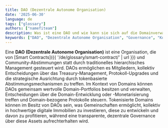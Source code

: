 ```yaml
---
title: DAO (Dezentrale Autonome Organisation)
date: '2025-06-30'
language: de
tags: ["glossary"]
authors: ["namefiteam"]
description: Was ist eine DAO und wie kann sie sich auf die Domainverwaltung beziehen?
keywords: ["DAO", "Dezentrale Autonome Organisation", "Governance", "Kollektiveigentum", "Smart Contracts"]
---
```


Eine **DAO (Dezentrale Autonome Organisation)** ist eine Organisation, die von [Smart Contracts]({{ '/de/glossary/smart-contract/' | url }}) und Community-Abstimmungen statt durch traditionelles hierarchisches Management gesteuert wird. DAOs ermöglichen es Mitgliedern, kollektiv Entscheidungen über das Treasury-Management, Protokoll-Upgrades und die strategische Ausrichtung durch tokenbasierte Abstimmungsmechanismen zu treffen. Im Kontext von Domains können DAOs gemeinsam wertvolle Domain-Portfolios besitzen und verwalten, Entscheidungen über die Domain-Entwicklung oder -Monetarisierung treffen und Domain-bezogene Protokolle steuern. Tokenisierte Domains können im Besitz von DAOs sein, was Gemeinschaften ermöglicht, kollektiv in hochwertige digitale Immobilien zu investieren, diese zu entwickeln und davon zu profitieren, während eine transparente, dezentrale Governance über diese Assets aufrechterhalten wird.